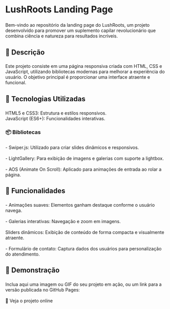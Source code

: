 <h1 align="left">LushRoots Landing Page</h1>

###

<p align="left">Bem-vindo ao repositório da landing page do LushRoots, um projeto desenvolvido para promover um suplemento capilar revolucionário que combina ciência e natureza para resultados incríveis.</p>

###

<h2 align="left">📖 Descrição</h2>

###

<p align="left">Este projeto consiste em uma página responsiva criada com HTML, CSS e JavaScript, utilizando bibliotecas modernas para melhorar a experiência do usuário. O objetivo principal é proporcionar uma interface atraente e funcional.</p>

###

<h2 align="left">🚀 Tecnologias Utilizadas</h2>

###

<p align="left">HTML5 e CSS3: Estrutura e estilos responsivos.<br>JavaScript (ES6+): Funcionalidades interativas.</p>

###

<h3 align="left">📦 Bibliotecas</h3>

###

<p align="left">- Swiper.js: Utilizado para criar slides dinâmicos e responsivos.<br><br>- LightGallery: Para exibição de imagens e galerias com suporte a lightbox.<br><br>- AOS (Animate On Scroll): Aplicado para animações de entrada ao rolar a página.</p>

###

<h2 align="left">🌟 Funcionalidades</h2>

###

<p align="left">- Animações suaves: Elementos ganham destaque conforme o usuário navega.<br><br>- Galerias interativas: Navegação e zoom em imagens.<br><br>Sliders dinâmicos: Exibição de conteúdo de forma compacta e visualmente atraente.<br><br>- Formulário de contato: Captura dados dos usuários para personalização do atendimento.</p>

###

<h2 align="left">📸 Demonstração</h2>

###

<p align="left">Inclua aqui uma imagem ou GIF do seu projeto em ação, ou um link para a versão publicada no GitHub Pages:<br><br>🔗 <a heref="https://joycisantos.github.io/lush-roots/" target="_blank">Veja o projeto online</a></p>
